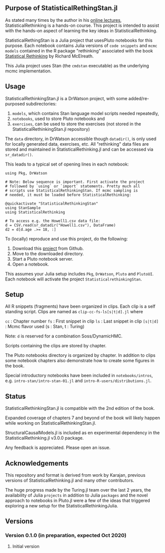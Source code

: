 ## Purpose of StatisticalRethingStan.jl

As stated many times by the author in his [online lectures](https://www.youtube.com/watch?v=ENxTrFf9a7c&list=PLDcUM9US4XdNM4Edgs7weiyIguLSToZRI), StatisticalRethinking is a hands-on course. This project is intended to assist with the hands-on aspect of learning the key ideas in StatisticalRethinking. 

StatisticalRethingStan is a Julia project that usesPluto notebooks for this purpose. Each notebook contains Julia versions of `code snippets` and `mcmc models` contained in the R package "rethinking" associated with the book [Statistical Rethinking](https://xcelab.net/rm/statistical-rethinking/) by Richard McElreath.

This Julia project uses Stan (the `cmdstan` executable) as the underlying mcmc implementation.

## Usage

StatisticalRethinkingStan.jl is a DrWatson project, with some added/re-purposed subdirectories:

1. `models`, which contains Stan language model scripts needed repeatedly,
2. `notebooks`, used to store Pluto notebooks and
3. `exercises`, can be used to store the exercises (not stored in the StatisticalRethinkingStan.jl repository)

The `data` directory, in DrWatson accessible though `datadir()`, is only used for locally generated data, exercises, etc. All "rethinking" data files are stored and maintained in StatisticalRethinking.jl and can be accessed via `sr_datadir()`. 

This leads to a typical set of opening lines in each notebook:
```
using Pkg, DrWatson

# Note: Below sequence is important. First activate the project
# followed by `using` or `import` statements. Pretty much all
# scripts use StatisticalRethinkingStan. If mcmc sampling is
# needed, it must be loaded before StatisticalRethinking:

@quickactivate "StatisticalRethinkingStan"
using StanSample
using StatisticalRethinking

# To access e.g. the Howell1.csv data file:
d = CSV.read(sr_datadir("Howell1.csv"), DataFrame)
d2 = d[d.age .>= 18, :]
```

To (locally) reproduce and use this project, do the following:

1. Download this [project](https://github.com/StatisticalRethinkingJulia/StatisticalRethinkingStan.jl) from Github.
2. Move to the downloaded directory.
3. Start a Pluto notebook server.
4. Open a notebook.

This assumes your Julia setup includes `Pkg`, `DrWatson`, `Pluto` and `PlutoUI`.
Each notebook will activate the project `StatisticalrethinkingStan`.

## Setup

All R snippets (fragments) have been organized in clips. Each clip is a self standing script. Clips are named as `clip-cc-fs-ls[s|t|d].jl` where

`cc`      : Chapter number
`fs`      : First snippet in clip
`ls`      : Last snippet in clip
`[s|t|d]` : Mcmc flavor used (s : Stan, t : Turing)

Note: `d` is reserved for a combination Soss/DynamicHMC. 

Scripts containing the clips are stored by chapter.

The Pluto notebooks directory is organized by chapter. In addition to clips some notebook chapters also demonstrate how to create some figures in the book.

Special introductory notebooks have been included in `notebooks/intros`, e.g.
`intro-stan/intro-stan-01.jl` and `intro-R-users/distributions.jl`.

## Status

StatisticalRethinkingStan.jl is compatible with the 2nd edition of the book.

Expanded coverage of chapters 7 and beyond of the book will likely happen while working on StatisticalRethinkingStan.jl.

StructuralCausalModels.jl is included as en experimental dependency in the StatisticalRethinking.jl v3.0.0 package.

Any feedback is appreciated. Please open an issue.

## Acknowledgements

This repository and format is derived from work by Karajan, previous versions of StatisticalRethinking.jl and many other contributors.

The huge progress made by the Turing.jl team over the last 2 years, the availability of Julia `projects` in addition to Julia `packages` and the novel approach to notebooks in Pluto.jl were a few of the ideas that triggered exploring a new setup for the StatisticalRethinkingJulia.

## Versions

### Version 0.1.0 (in preparation, expected Oct 2020)

1. Initial version

